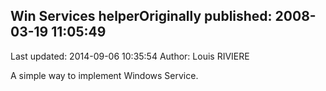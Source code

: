 ## Win Services helperOriginally published: 2008-03-19 11:05:49 
Last updated: 2014-09-06 10:35:54 
Author: Louis RIVIERE 
 
A simple way to implement Windows Service.